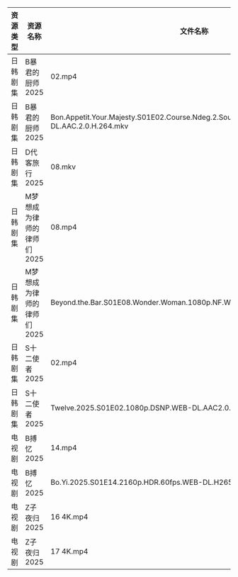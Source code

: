 | 资源类型 | 资源名称            | 文件名称                                                                                              | 分享链接                                 | 更新时间                |
| ---- | --------------- | ------------------------------------------------------------------------------------------------- | ------------------------------------ | ------------------- |
| 日韩剧集 | B暴君的厨师2025      | 02.mp4                                                                                            | https://pan.quark.cn/s/7f659879c212  | 2025-08-25 10:15:51 |
| 日韩剧集 | B暴君的厨师2025      | Bon.Appetit.Your.Majesty.S01E02.Course.Ndeg.2.Sous.Vide.Cuisine.1080p.NF.WEB-DL.AAC.2.0.H.264.mkv | https://pan.quark.cn/s/7f659879c212  | 2025-08-25 10:15:45 |
| 日韩剧集 | D代客旅行2025       | 08.mkv                                                                                            | https://pan.quark.cn/s/ffaab0f06b8d  | 2025-08-25 10:16:15 |
| 日韩剧集 | M梦想成为律师的律师们2025 | 08.mp4                                                                                            | https://pan.quark.cn/s/d4ecaff7fa34  | 2025-08-25 10:19:55 |
| 日韩剧集 | M梦想成为律师的律师们2025 | Beyond.the.Bar.S01E08.Wonder.Woman.1080p.NF.WEB-DL.AAC.2.0.H.264.mkv                              | https://pan.quark.cn/s/d4ecaff7fa34  | 2025-08-25 10:19:52 |
| 日韩剧集 | S十二使者2025       | 02.mp4                                                                                            | https://pan.quark.cn/s/4167cdc7d9e6  | 2025-08-25 10:23:21 |
| 日韩剧集 | S十二使者2025       | Twelve.2025.S01E02.1080p.DSNP.WEB-DL.AAC2.0.H.264.mkv                                             | https://pan.quark.cn/s/4167cdc7d9e6  | 2025-08-25 10:23:18 |
| 电视剧  | B搏忆2025         | 14.mp4                                                                                            | https://pan.quark.cn/s/4a3ccf303089  | 2025-08-25 16:15:39 |
| 电视剧  | B搏忆2025         | Bo.Yi.2025.S01E14.2160p.HDR.60fps.WEB-DL.H265.10bit.AAC.mp4                                       | https://pan.quark.cn/s/4a3ccf303089  | 2025-08-25 16:15:36 |
| 电视剧  | Z子夜归2025        | 16 4K.mp4                                                                                         | https://www.alipan.com/s/eenSecWfvhF | 2025-08-25 00:01:23 |
| 电视剧  | Z子夜归2025        | 17 4K.mp4                                                                                         | https://www.alipan.com/s/eenSecWfvhF | 2025-08-25 00:01:23 |
